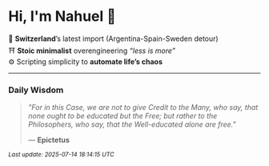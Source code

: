 # Hi, I'm Nahuel :tiger:

📍 **Switzerland**’s latest import (Argentina-Spain-Sweden detour)  
⛩️ **Stoic minimalist** overengineering *“less is more”*  
⚙️ Scripting simplicity to **automate life’s chaos**

---

### Daily Wisdom
> _"For in this Case, we are not to give Credit to the Many, who say, that none ought to be educated but the Free; but rather to the Philosophers, who say, that the Well-educated alone are free."_  
>
> — **Epictetus**

<sub>*Last update: 2025-07-14 18:14:15 UTC*</sub>

